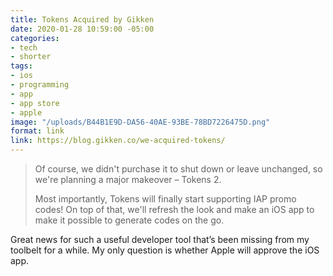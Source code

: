 ```yaml
---
title: Tokens Acquired by Gikken
date: 2020-01-28 10:59:00 -05:00
categories:
- tech
- shorter
tags:
- ios
- programming
- app
- app store
- apple
image: "/uploads/B44B1E9D-DA56-40AE-93BE-78BD7226475D.png"
format: link
link: https://blog.gikken.co/we-acquired-tokens/
---
```


> Of course, we didn't purchase it to shut down or leave unchanged, so we're planning a major makeover – Tokens 2.
> 
> Most importantly, Tokens will finally start supporting IAP promo codes! On top of that, we'll refresh the look and make an iOS app to make it possible to generate codes on the go.

Great news for such a useful developer tool that’s been missing from my toolbelt for a while. My only question is whether Apple will approve the iOS app.
